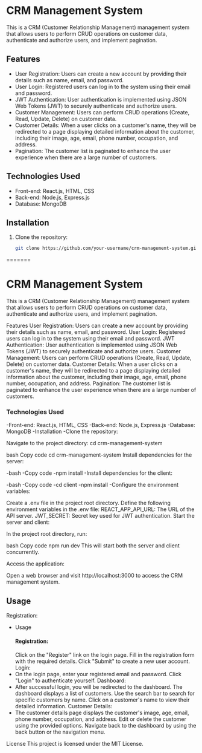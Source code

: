 # CRM Management System

This is a CRM (Customer Relationship Management) management system that allows users to perform CRUD operations on customer data, authenticate and authorize users, and implement pagination.

## Features

- User Registration: Users can create a new account by providing their details such as name, email, and password.
- User Login: Registered users can log in to the system using their email and password.
- JWT Authentication: User authentication is implemented using JSON Web Tokens (JWT) to securely authenticate and authorize users.
- Customer Management: Users can perform CRUD operations (Create, Read, Update, Delete) on customer data.
- Customer Details: When a user clicks on a customer's name, they will be redirected to a page displaying detailed information about the customer, including their image, age, email, phone number, occupation, and address.
- Pagination: The customer list is paginated to enhance the user experience when there are a large number of customers.

## Technologies Used

- Front-end: React.js, HTML, CSS
- Back-end: Node.js, Express.js
- Database: MongoDB

## Installation

1. Clone the repository:

   ```bash
   git clone https://github.com/your-username/crm-management-system.git
   ```
=======
<h1>CRM Management System</h1>
This is a CRM (Customer Relationship Management) management system that allows users to perform CRUD operations on customer data, authenticate and authorize users, and implement pagination.

Features
User Registration: Users can create a new account by providing their details such as name, email, and password.
User Login: Registered users can log in to the system using their email and password.
JWT Authentication: User authentication is implemented using JSON Web Tokens (JWT) to securely authenticate and authorize users.
Customer Management: Users can perform CRUD operations (Create, Read, Update, Delete) on customer data.
Customer Details: When a user clicks on a customer's name, they will be redirected to a page displaying detailed information about the customer, including their image, age, email, phone number, occupation, and address.
Pagination: The customer list is paginated to enhance the user experience when there are a large number of customers.

<h3>Technologies Used</h3>
-Front-end: React.js, HTML, CSS
-Back-end: Node.js, Express.js
-Database: MongoDB
-Installation
-Clone the repository:

Navigate to the project directory:
cd crm-management-system

bash
Copy code
cd crm-management-system
Install dependencies for the server:

-bash
-Copy code
-npm install
-Install dependencies for the client:

-bash
-Copy code
-cd client
-npm install
-Configure the environment variables:

Create a .env file in the project root directory.
Define the following environment variables in the .env file:
REACT_APP_API_URL: The URL of the API server.
JWT_SECRET: Secret key used for JWT authentication.
Start the server and client:

In the project root directory, run:

bash
Copy code
npm run dev
This will start both the server and client concurrently.

Access the application:

Open a web browser and visit http://localhost:3000 to access the CRM management system.

## Usage

Registration:

<ul>
<li>
Usage
<h4>Registration:</h4>
Click on the "Register" link on the login page.
Fill in the registration form with the required details.
Click "Submit" to create a new user account.
Login:</li>

<li>On the login page, enter your registered email and password.
Click "Login" to authenticate yourself.
Dashboard:</li>

<li>After successful login, you will be redirected to the dashboard.
The dashboard displays a list of customers.
Use the search bar to search for specific customers by name.
Click on a customer's name to view their detailed information.
Customer Details:</li>

<li>The customer details page displays the customer's image, age, email, phone number, occupation, and address.
Edit or delete the customer using the provided options.
Navigate back to the dashboard by using the back button or the navigation menu.</li>
</ul>
License
This project is licensed under the MIT License.
